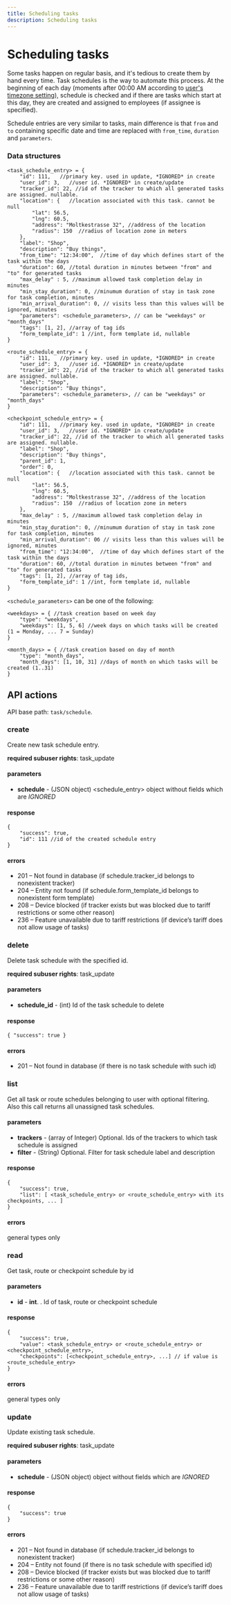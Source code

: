 ```yaml
---
title: Scheduling tasks
description: Scheduling tasks
---
```


# Scheduling tasks

Some tasks happen on regular basis, and it's tedious to create them by hand every time. Task schedules is the way to automate
this process. At the beginning of each day (moments after 00:00 AM according to [user's timezone setting](../../../commons/user/settings/index.md)),
schedule is checked and if there are tasks which start at this day, they are created and assigned to employees (if assignee is specified).

Schedule entries are very similar to tasks, main difference is that `from` and `to` containing specific date and time are
replaced with `from_time`, `duration` and `parameters`.

### Data structures

```json5
<task_schedule_entry> = {
    "id": 111,   //primary key. used in update, *IGNORED* in create
    "user_id": 3,   //user id. *IGNORED* in create/update
    "tracker_id": 22, //id of the tracker to which all generated tasks are assigned. nullable.
    "location": {   //location associated with this task. cannot be null
        "lat": 56.5,
        "lng": 60.5,
        "address": "Moltkestrasse 32", //address of the location
        "radius": 150  //radius of location zone in meters
    },
    "label": "Shop",
    "description": "Buy things",
    "from_time": "12:34:00",  //time of day which defines start of the task within the days
    "duration": 60, //total duration in minutes between "from" and "to" for generated tasks
    "max_delay" : 5, //maximum allowed task completion delay in minutes
    "min_stay_duration": 0, //minumum duration of stay in task zone for task completion, minutes
    "min_arrival_duration": 0, // visits less than this values will be ignored, minutes
    "parameters": <schedule_parameters>, // can be "weekdays" or "month_days"
    "tags": [1, 2], //array of tag ids
    "form_template_id": 1 //int, form template id, nullable
}

<route_schedule_entry> = {
    "id": 111,   //primary key. used in update, *IGNORED* in create
    "user_id": 3,   //user id. *IGNORED* in create/update
    "tracker_id": 22, //id of the tracker to which all generated tasks are assigned. nullable.
    "label": "Shop",
    "description": "Buy things",
    "parameters": <schedule_parameters>, // can be "weekdays" or "month_days"
}

<checkpoint_schedule_entry> = {
    "id": 111,   //primary key. used in update, *IGNORED* in create
    "user_id": 3,   //user id. *IGNORED* in create/update
    "tracker_id": 22, //id of the tracker to which all generated tasks are assigned. nullable.
    "label": "Shop",
    "description": "Buy things",
    "parent_id": 1,
    "order": 0,
    "location": {   //location associated with this task. cannot be null
        "lat": 56.5,
        "lng": 60.5,
        "address": "Moltkestrasse 32", //address of the location
        "radius": 150  //radius of location zone in meters
    },
    "max_delay" : 5, //maximum allowed task completion delay in minutes
    "min_stay_duration": 0, //minumum duration of stay in task zone for task completion, minutes
    "min_arrival_duration": 0б // visits less than this values will be ignored, minutes
    "from_time": "12:34:00",  //time of day which defines start of the task within the days
    "duration": 60, //total duration in minutes between "from" and "to" for generated tasks
    "tags": [1, 2], //array of tag ids,
    "form_template_id": 1 //int, form template id, nullable
}
```

`<schedule_parameters>` can be one of the following:
```json5
<weekdays> = { //task creation based on week day
    "type": "weekdays",
    "weekdays": [1, 5, 6] //week days on which tasks will be created (1 = Monday, ... 7 = Sunday)
}

<month_days> = { //task creation based on day of month
    "type": "month_days",
    "month_days": [1, 10, 31] //days of month on which tasks will be created (1..31)
}
```                            

## API actions

API base path: `task/schedule`.

### create

Create new task schedule entry.

**required subuser rights**: task_update

#### parameters

* **schedule** - (JSON object) <schedule_entry> object without fields which are *IGNORED*

#### response

```json5
{
    "success": true,
    "id": 111 //id of the created schedule entry
}
```

#### errors

*   201 – Not found in database (if schedule.tracker_id belongs to nonexistent tracker)
*   204 – Entity not found (if schedule.form_template_id belongs to nonexistent form template)
*   208 – Device blocked (if tracker exists but was blocked due to tariff restrictions or some other reason)
*   236 – Feature unavailable due to tariff restrictions (if device’s tariff does not allow usage of tasks)



### delete

Delete task schedule with the specified id.

**required subuser rights**: task_update

#### parameters

* **schedule_id** - (int) Id of the task schedule to delete

#### response

```json5
{ "success": true }
```

#### errors

*   201 – Not found in database (if there is no task schedule with such id)



### list

Get all task or route schedules belonging to user with optional filtering.<br>
Also this call returns all unassigned task schedules.

#### parameters

* **trackers** - (array of Integer) Optional. Ids of the trackers to which task schedule is assigned
* **filter** - (String) Optional. Filter for task schedule label and description

#### response

```json5
{
    "success": true,
    "list": [ <task_schedule_entry> or <route_schedule_entry> with its checkpoints, ... ]
}
```

#### errors

general types only

### read

Get task, route or checkpoint schedule by id

#### parameters

* **id** - **int**. . Id of task, route or checkpoint schedule

#### response

```json5
{
    "success": true,
    "value": <task_schedule_entry> or <route_schedule_entry> or <checkpoint_schedule_entry>,
    "checkpoints": [<checkpoint_schedule_entry>, ...] // if value is <route_schedule_entry>
}
```

#### errors

general types only

### update

Update existing task schedule.

**required subuser rights**: task_update

#### parameters

* **schedule** - (JSON object) <schedule> object without fields which are *IGNORED*

#### response

```json5
{
    "success": true
}
```

#### errors

*   201 – Not found in database (if schedule.tracker_id belongs to nonexistent tracker)
*   204 – Entity not found (if there is no task schedule with specified id)
*   208 – Device blocked (if tracker exists but was blocked due to tariff restrictions or some other reason)
*   236 – Feature unavailable due to tariff restrictions (if device’s tariff does not allow usage of tasks)
